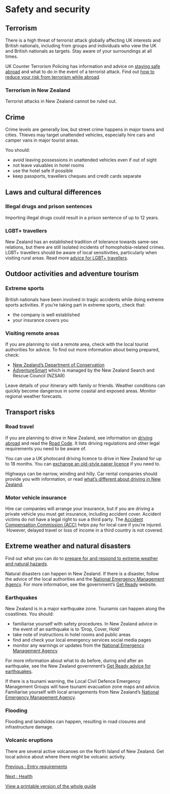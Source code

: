 # Safety and security

## Terrorism

There is a high threat of terrorist attack globally affecting UK interests and British nationals, including from groups and individuals who view the UK and British nationals as targets. Stay aware of your surroundings at all times.

UK Counter Terrorism Policing has information and advice on [staying safe abroad](https://www.counterterrorism.police.uk/safetyadvice/) and what to do in the event of a terrorist attack. Find out [how to reduce your risk from terrorism while abroad](https://www.gov.uk/guidance/reduce-your-risk-from-terrorism-while-abroad).

### Terrorism in New Zealand

Terrorist attacks in New Zealand cannot be ruled out.

## Crime

Crime levels are generally low, but street crime happens in major towns and cities. Thieves may target unattended vehicles, especially hire cars and camper vans in major tourist areas.

You should:

* avoid leaving possessions in unattended vehicles even if out of sight
* not leave valuables in hotel rooms
* use the hotel safe if possible
* keep passports, travellers cheques and credit cards separate

## Laws and cultural differences

### Illegal drugs and prison sentences

Importing illegal drugs could result in a prison sentence of up to 12 years.

### LGBT+ travellers

New Zealand has an established tradition of tolerance towards same-sex relations, but there are still isolated incidents of homophobia-related crimes. LGBT+ travellers should be aware of local sensitivities, particularly when visiting rural areas. Read more [advice for LGBT+ travellers](https://www.gov.uk/guidance/lesbian-gay-bisexual-and-transgender-foreign-travel-advice).

## Outdoor activities and adventure tourism

### Extreme sports

British nationals have been involved in tragic accidents while doing extreme sports activities. If you’re taking part in extreme sports, check that:

* the company is well established
* your insurance covers you

### Visiting remote areas

If you are planning to visit a remote area, check with the local tourist authorities for advice. To find out more information about being prepared, check:

* [New Zealand’s Department of Conservation](https://www.doc.govt.nz/parks-and-recreation/know-before-you-go/)
* [AdventureSmart](https://www.adventuresmart.nz/) which is managed by the New Zealand Search and Rescue Council (NZSAR)

Leave details of your itinerary with family or friends. Weather conditions can quickly become dangerous in some coastal and exposed areas. Monitor regional weather forecasts.

## Transport risks

### Road travel

If you are planning to drive in New Zealand, see information on [driving abroad](https://www.gov.uk/driving-abroad) and read the [Road Code](http://www.nzta.govt.nz/resources/roadcode/). It lists driving regulations and other legal requirements you need to be aware of.

You can use a UK photocard driving licence to drive in New Zealand for up to 18 months. You can [exchange an old-style paper licence](https://www.gov.uk/exchange-paper-driving-licence) if you need to.

Highways can be narrow, winding and hilly. Car rental companies should provide you with information, or read [what’s different about driving in New Zealand](https://www.nzta.govt.nz/safety/visiting-new-zealand/).

### Motor vehicle insurance

Hire car companies will arrange your insurance, but if you are driving a private vehicle you must get insurance, including accident cover. Accident victims do not have a legal right to sue a third party. The [Accident Compensation Commission (ACC)](https://www.acc.co.nz/) helps pay for local care if you’re injured.  However, delayed travel or loss of income in a third country is not covered.

## Extreme weather and natural disasters

Find out what you can do to [prepare for and respond to extreme weather and natural hazards](https://www.gov.uk/guidance/tropical-cyclones).

Natural disasters can happen in New Zealand. If there is a disaster, follow the advice of the local authorities and the [National Emergency Management Agency](https://www.civildefence.govt.nz/). For more information, see the government’s [Get Ready](https://getready.govt.nz/) website.

### Earthquakes

New Zealand is in a major earthquake zone. Tsunamis can happen along the coastlines. You should:

* familiarise yourself with safety procedures. In New Zealand advice in the event of an earthquake is to ‘Drop, Cover, Hold’
* take note of instructions in hotel rooms and public areas
* find and check your local emergency services social media pages
* monitor any warnings or updates from the [National Emergency Management Agency](https://www.civildefence.govt.nz/)

For more information about what to do before, during and after an earthquake, see the New Zealand government’s [Get Ready advice for earthquakes](https://getready.govt.nz/emergency/earthquakes/).

If there is a tsunami warning, the Local Civil Defence Emergency Management Groups will have tsunami evacuation zone maps and advice. Familiarise yourself with local arrangements from New Zealand’s [National Emergency Management Agency](https://www.civildefence.govt.nz/get-ready/get-tsunami-ready/tsunami-evacuation-zones).

### Flooding

Flooding and landslides can happen, resulting in road closures and infrastructure damage.

### Volcanic eruptions

There are several active volcanoes on the North Island of New Zealand. Get local advice about where there might be volcanic activity.

[Previous
:
Entry requirements](/foreign-travel-advice/new-zealand/entry-requirements)

[Next
:
Health](/foreign-travel-advice/new-zealand/health)

[View a printable version of the whole guide](/foreign-travel-advice/new-zealand/print)